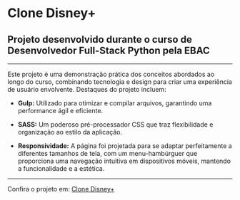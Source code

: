 # Clone Disney+

## Projeto desenvolvido durante o curso de Desenvolvedor Full-Stack Python pela EBAC

---

Este projeto é uma demonstração prática dos conceitos abordados ao longo do curso, combinando tecnologia e design para criar uma experiência de usuário envolvente. Destaques do projeto incluem:

- **Gulp:** Utilizado para otimizar e compilar arquivos, garantindo uma performance ágil e eficiente.

- **SASS:** Um poderoso pré-processador CSS que traz flexibilidade e organização ao estilo da aplicação.

- **Responsividade:** A página foi projetada para se adaptar perfeitamente a diferentes tamanhos de tela, com um menu-hambúrguer que proporciona uma navegação intuitiva em dispositivos móveis, mantendo a funcionalidade e a estética.

---

Confira o projeto em: [Clone Disney+](https://clone-disneyplus-gamma-blush.vercel.app/)
